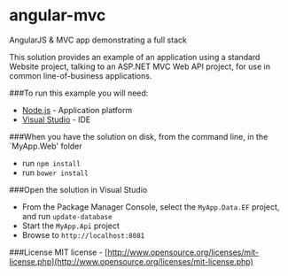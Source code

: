 # angular-mvc
AngularJS &amp; MVC app demonstrating a full stack

This solution provides an example of an application using a standard Website project, talking to an ASP.NET MVC Web API project, for use in common line-of-business applications.

###To run this example you will need:
- [Node.js](http://node.js) - Application platform
- [Visual Studio](https://www.visualstudio.com/en-us/products/visual-studio-express-vs.aspx) - IDE

###When you have the solution on disk, from the command line, in the `MyApp.Web' folder
- run `npm install`
- run `bower install`

###Open the solution in Visual Studio
- From the Package Manager Console, select the `MyApp.Data.EF` project, and run `update-database`
- Start the `MyApp.Api` project
- Browse to `http://localhost:8081`

###License
MIT license - [http://www.opensource.org/licenses/mit-license.php](http://www.opensource.org/licenses/mit-license.php)
